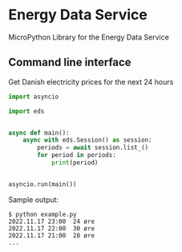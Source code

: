 # Energy Data Service

MicroPython Library for the Energy Data Service

## Command line interface

Get Danish electricity prices for the next 24 hours

```python
import asyncio

import eds


async def main():
    async with eds.Session() as session:
        periods = await session.list_()
        for period in periods:
            print(period)


asyncio.run(main())
```

Sample output:

```
$ python example.py
2022.11.17 23:00  24 øre
2022.11.17 22:00  30 øre
2022.11.17 21:00  28 øre
...
```
